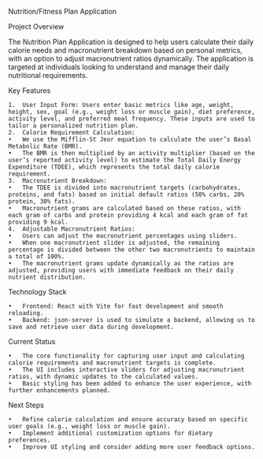 Nutrition/Fitness Plan Application

Project Overview

The Nutrition Plan Application is designed to help users calculate their daily calorie needs and macronutrient breakdown based on personal metrics, with an option to adjust macronutrient ratios dynamically. The application is targeted at individuals looking to understand and manage their daily nutritional requirements.

Key Features

    1.	User Input Form: Users enter basic metrics like age, weight, height, sex, goal (e.g., weight loss or muscle gain), diet preference, activity level, and preferred meal frequency. These inputs are used to tailor a personalized nutrition plan.
    2.	Calorie Requirement Calculation:
    •	We use the Mifflin-St Jeor equation to calculate the user’s Basal Metabolic Rate (BMR).
    •	The BMR is then multiplied by an activity multiplier (based on the user’s reported activity level) to estimate the Total Daily Energy Expenditure (TDEE), which represents the total daily calorie requirement.
    3.	Macronutrient Breakdown:
    •	The TDEE is divided into macronutrient targets (carbohydrates, proteins, and fats) based on initial default ratios (50% carbs, 20% protein, 30% fats).
    •	Macronutrient grams are calculated based on these ratios, with each gram of carbs and protein providing 4 kcal and each gram of fat providing 9 kcal.
    4.	Adjustable Macronutrient Ratios:
    •	Users can adjust the macronutrient percentages using sliders.
    •	When one macronutrient slider is adjusted, the remaining percentage is divided between the other two macronutrients to maintain a total of 100%.
    •	The macronutrient grams update dynamically as the ratios are adjusted, providing users with immediate feedback on their daily nutrient distribution.

Technology Stack

    •	Frontend: React with Vite for fast development and smooth reloading.
    •	Backend: json-server is used to simulate a backend, allowing us to save and retrieve user data during development.

Current Status

    •	The core functionality for capturing user input and calculating calorie requirements and macronutrient targets is complete.
    •	The UI includes interactive sliders for adjusting macronutrient ratios, with dynamic updates to the calculated values.
    •	Basic styling has been added to enhance the user experience, with further enhancements planned.

Next Steps

    •	Refine calorie calculation and ensure accuracy based on specific user goals (e.g., weight loss or muscle gain).
    •	Implement additional customization options for dietary preferences.
    •	Improve UI styling and consider adding more user feedback options.

